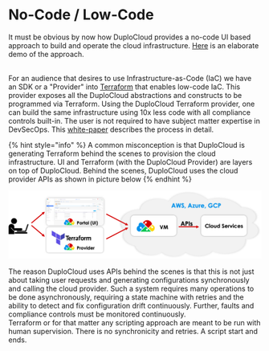# No-Code / Low-Code

It must be obvious by now how DuploCloud provides a no-code UI based approach to build and operate the cloud infrastructure. [Here](http://www.duplocloud.com/intro-demo) is an elaborate demo of the approach.

\
For an audience that desires to use Infrastructure-as-Code (IaC) we have an SDK or a "Provider" into [Terraform](https://registry.terraform.io/providers/duplocloud/duplocloud/latest) that enables low-code IaC. This provider exposes all the DuploCloud abstractions and constructs to be programmed via Terraform. Using the DuploCloud Terraform provider, one can build the same infrastructure using 10x less code with all compliance controls built-in. The user is not required to have subject matter expertise in DevSecOps. This [white-paper](https://duplocloud.com/white-papers/devops/) describes the process in detail.

{% hint style="info" %}
A common misconception is that DuploCloud is generating Terraform behind the scenes to provision the cloud infrastructure. UI and Terraform (with the DuploCloud Provider) are layers on top of DuploCloud. Behind the scenes, DuploCloud uses the cloud provider APIs as shown in picture below
{% endhint %}

![](<../.gitbook/assets/image (4) (1) (1).png>)

The reason DuploCloud uses APIs behind the scenes is that this is not just about taking user requests and generating configurations synchronously and calling the cloud provider. Such a system requires many operations to be done asynchronously, requiring a state machine with retries and the ability to detect and fix configuration drift continuously. Further, faults and compliance controls must be monitored continuously.\
Terraform or for that matter any scripting approach are meant to be run with human supervision. There is no synchronicity and retries. A script start and ends.
